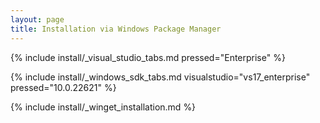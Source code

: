 ```yaml
---
layout: page
title: Installation via Windows Package Manager
---
```


{% include install/_visual_studio_tabs.md pressed="Enterprise" %}

{% include install/_windows_sdk_tabs.md visualstudio="vs17_enterprise" pressed="10.0.22621" %}

{% include install/_winget_installation.md %}
